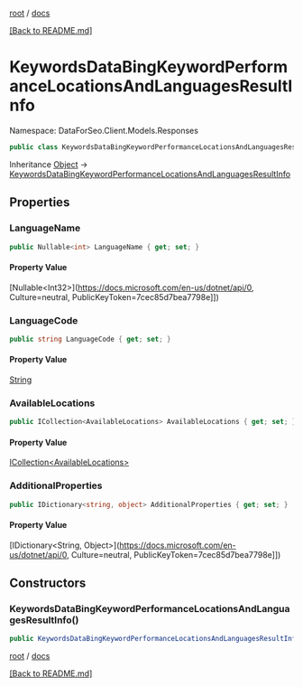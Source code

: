 [root](./../ "root") / [docs](./ "docs")

[[Back to README.md]](./../README.md "[Back to README.md]")

# KeywordsDataBingKeywordPerformanceLocationsAndLanguagesResultInfo

Namespace: DataForSeo.Client.Models.Responses

```csharp
public class KeywordsDataBingKeywordPerformanceLocationsAndLanguagesResultInfo
```

Inheritance [Object](https://docs.microsoft.com/en-us/dotnet/api/Object) → [KeywordsDataBingKeywordPerformanceLocationsAndLanguagesResultInfo](./KeywordsDataBingKeywordPerformanceLocationsAndLanguagesResultInfo.md)

## Properties

### **LanguageName**

```csharp
public Nullable<int> LanguageName { get; set; }
```

#### Property Value

[Nullable&lt;Int32&gt;](https://docs.microsoft.com/en-us/dotnet/api/0, Culture=neutral, PublicKeyToken=7cec85d7bea7798e]])<br>

### **LanguageCode**

```csharp
public string LanguageCode { get; set; }
```

#### Property Value

[String](https://docs.microsoft.com/en-us/dotnet/api/String)<br>

### **AvailableLocations**

```csharp
public ICollection<AvailableLocations> AvailableLocations { get; set; }
```

#### Property Value

[ICollection&lt;AvailableLocations&gt;](./AvailableLocations.md)<br>

### **AdditionalProperties**

```csharp
public IDictionary<string, object> AdditionalProperties { get; set; }
```

#### Property Value

[IDictionary&lt;String, Object&gt;](https://docs.microsoft.com/en-us/dotnet/api/0, Culture=neutral, PublicKeyToken=7cec85d7bea7798e]])<br>

## Constructors

### **KeywordsDataBingKeywordPerformanceLocationsAndLanguagesResultInfo()**

```csharp
public KeywordsDataBingKeywordPerformanceLocationsAndLanguagesResultInfo()
```

[root](./../ "root") / [docs](./ "docs")

[[Back to README.md]](./../README.md "[Back to README.md]")
